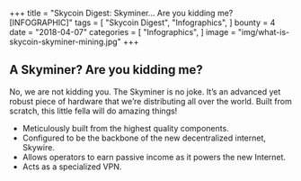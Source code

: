 +++
title = "Skycoin Digest: Skyminer… Are you kidding me? [INFOGRAPHIC]"
tags = [
    "Skycoin Digest",
    "Infographics",
]
bounty = 4
date = "2018-04-07"
categories = [
    "Infographics",
]
image = "img/what-is-skycoin-skyminer-mining.jpg"
+++

## A Skyminer? Are you kidding me?

No, we are not kidding you. The Skyminer is no joke. It’s an advanced yet robust piece of hardware that we’re distributing all over the world. Built from scratch, this little fella will do amazing things!

* Meticulously built from the highest quality components.
* Configured to be the backbone of the new decentralized internet, Skywire.
* Allows operators to earn passive income as it powers the new Internet.
* Acts as a specialized VPN.
